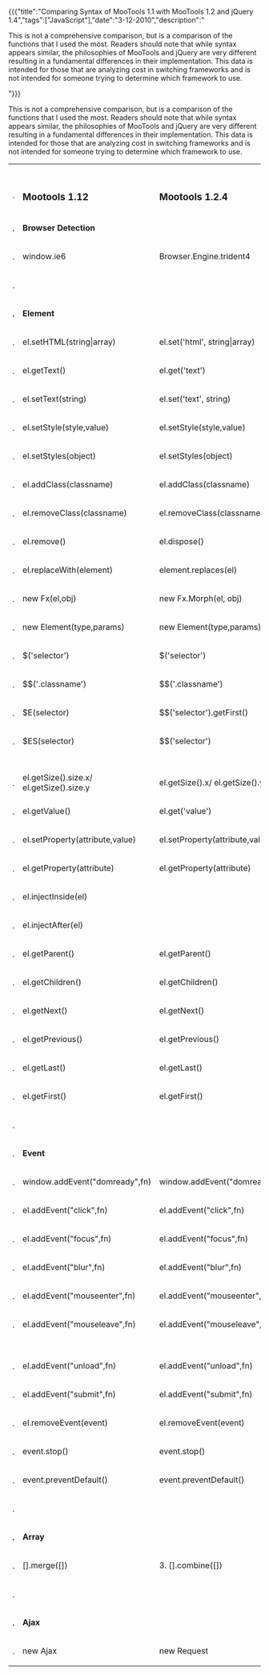 {{{"title":"Comparing Syntax of MooTools 1.1 with MooTools 1.2 and jQuery 1.4","tags":["JavaScript"],"date":"3-12-2010","description":"<p>This is not a comprehensive comparison, but is a comparison of the functions that I used the most.  Readers should note that while syntax appears similar, the philosophies of MooTools and jQuery are very different resulting in a fundamental differences in their implementation.  This data is intended for those that are analyzing cost in switching frameworks and is not intended for someone trying to determine which framework to use.</p>"}}}

<p>This is not a comprehensive comparison, but is a comparison of the functions that I used the most.  Readers should note that while syntax appears similar, the philosophies of MooTools and jQuery are very different resulting in a fundamental differences in their implementation.  This data is intended for those that are analyzing cost in switching frameworks and is not intended for someone trying to determine which framework to use.</p>
<table border="0">
<tbody>
<tr class="rShim">
<td class="rShim" style="width: 0pt;">&#160;</td>
<td class="rShim" style="width: 350px;">&#160;</td>
<td class="rShim" style="width: 350px;">&#160;</td>
<td class="rShim" style="width: 350px;">&#160;</td>
</tr>
<tr>
<td class="hd">
<p style="height: 19px;">.</p>
</td>
<td class="s0">
<h3>Mootools 1.12</h3>
</td>
<td class="s1">
<h3>Mootools 1.2.4</h3>
</td>
<td class="s1">
<h3>jQuery 1.4.2</h3>
</td>
</tr>
<tr>
<td class="hd">
<p style="height: 19px;"><strong>.</strong></p>
</td>
<td class="s2"><strong>Browser Detection</strong></td>
<td>&#160;</td>
<td>&#160;</td>
</tr>
<tr>
<td class="hd">
<p style="height: 19px;">.</p>
</td>
<td class="s3">window.ie6</td>
<td class="s4">Browser.Engine.trident4</td>
<td class="s4">jQuery.browser</td>
</tr>
<tr>
<td class="hd">
<p style="height: 19px;">.</p>
</td>
<td class="s5">&#160;</td>
<td>&#160;</td>
<td>&#160;</td>
</tr>
<tr>
<td class="hd">
<p style="height: 19px;"><strong>.</strong></p>
</td>
<td class="s2"><strong>Element</strong></td>
<td>&#160;</td>
<td>&#160;</td>
</tr>
<tr>
<td class="hd">
<p style="height: 19px;">.</p>
</td>
<td class="s3">el.setHTML(string|array)</td>
<td class="s4">el.set('html', string|array)</td>
<td class="s4">e.html('html')</td>
</tr>
<tr>
<td class="hd">
<p style="height: 19px;">.</p>
</td>
<td class="s3">el.getText()</td>
<td class="s4">el.get('text')</td>
<td class="s4">el.text()</td>
</tr>
<tr>
<td class="hd">
<p style="height: 19px;">.</p>
</td>
<td class="s3">el.setText(string)</td>
<td class="s4">el.set('text', string)</td>
<td class="s4">el.text('text')</td>
</tr>
<tr>
<td class="hd">
<p style="height: 19px;">.</p>
</td>
<td class="s3">el.setStyle(style,value)</td>
<td class="s4">el.setStyle(style,value)</td>
<td class="s4">el.css(style,value)</td>
</tr>
<tr>
<td class="hd">
<p style="height: 19px;">.</p>
</td>
<td class="s3">el.setStyles(object)</td>
<td class="s4">el.setStyles(object)</td>
<td class="s4">el.css(object)</td>
</tr>
<tr>
<td class="hd">
<p style="height: 19px;">.</p>
</td>
<td class="s3">el.addClass(classname)</td>
<td class="s4">el.addClass(classname)</td>
<td class="s4">el.addClass(classname)</td>
</tr>
<tr>
<td class="hd">
<p style="height: 19px;">.</p>
</td>
<td class="s3">el.removeClass(classname)</td>
<td class="s4">el.removeClass(classname)</td>
<td class="s4">el.removeClass(classname)</td>
</tr>
<tr>
<td class="hd">
<p style="height: 19px;">.</p>
</td>
<td class="s3">el.remove()</td>
<td class="s4">el.dispose()</td>
<td class="s4">e.remove()</td>
</tr>
<tr>
<td class="hd">
<p style="height: 19px;">.</p>
</td>
<td class="s3">el.replaceWith(element)</td>
<td class="s4">element.replaces(el)</td>
<td class="s4">el.replaceWith(el)</td>
</tr>
<tr>
<td class="hd">
<p style="height: 19px;">.</p>
</td>
<td class="s3">new Fx(el,obj)</td>
<td class="s4">new Fx.Morph(el, obj)</td>
<td class="s4">el.animate()</td>
</tr>
<tr>
<td class="hd">
<p style="height: 19px;">.</p>
</td>
<td class="s3">new Element(type,params)</td>
<td class="s4">new Element(type,params)</td>
<td class="s4">el.append(html)/el.appendTo(html)</td>
</tr>
<tr>
<td class="hd">
<p style="height: 19px;">.</p>
</td>
<td class="s3">$('selector')</td>
<td class="s4">$('selector')</td>
<td class="s4">$('#selector')</td>
</tr>
<tr>
<td class="hd">
<p style="height: 19px;">.</p>
</td>
<td class="s3">$$('.classname')</td>
<td class="s4">$$('.classname')</td>
<td class="s4">$('.classname')</td>
</tr>
<tr>
<td class="hd">
<p style="height: 19px;">.</p>
</td>
<td class="s3">$E(selector)</td>
<td class="s4">$$('selector').getFirst()</td>
<td class="s4">$(selector).first()</td>
</tr>
<tr>
<td class="hd">
<p style="height: 19px;">.</p>
</td>
<td class="s3">$ES(selector)</td>
<td class="s4">$$('selector')</td>
<td class="s4">$(selector)</td>
</tr>
<tr class="rShim">
<td class="rShim" style="width: 0pt;">&#160;</td>
<td class="rShim" style="width: 350px;">&#160;</td>
<td class="rShim" style="width: 350px;">&#160;</td>
<td class="rShim" style="width: 350px;">&#160;</td>
</tr>
<tr>
<td class="hd">
<p style="height: 19px;">.</p>
</td>
<td class="s3">el.getSize().size.x/ el.getSize().size.y</td>
<td class="s4">el.getSize().x/ el.getSize().y</td>
<td class="s4">el.height() / el.width()</td>
</tr>
<tr>
<td class="hd">
<p style="height: 19px;">.</p>
</td>
<td class="s6">el.getValue()</td>
<td class="s7">el.get('value')</td>
<td class="s7">el.val()</td>
</tr>
<tr>
<td class="hd">
<p style="height: 19px;">.</p>
</td>
<td class="s6">el.setProperty(attribute,value)</td>
<td class="s7">el.setProperty(attribute,value)</td>
<td class="s7">el.attr(attribute,value)</td>
</tr>
<tr>
<td class="hd">
<p style="height: 19px;">.</p>
</td>
<td class="s6">el.getProperty(attribute)</td>
<td class="s7">el.getProperty(attribute)</td>
<td class="s7">el.attr(attribute)</td>
</tr>
<tr>
<td class="hd">
<p style="height: 19px;">.</p>
</td>
<td class="s6">el.injectInside(el)</td>
<td>&#160;</td>
<td class="s7">el.appendTo(el)</td>
</tr>
<tr>
<td class="hd">
<p style="height: 19px;">.</p>
</td>
<td class="s6">el.injectAfter(el)</td>
<td>&#160;</td>
<td class="s7">el.insertAfter(el)</td>
</tr>
<tr>
<td class="hd">
<p style="height: 19px;">.</p>
</td>
<td class="s6">el.getParent()</td>
<td class="s7">el.getParent()</td>
<td class="s7">el.parent()</td>
</tr>
<tr>
<td class="hd">
<p style="height: 19px;">.</p>
</td>
<td class="s6">el.getChildren()</td>
<td class="s7">el.getChildren()</td>
<td class="s7">el.children()</td>
</tr>
<tr>
<td class="hd">
<p style="height: 19px;">.</p>
</td>
<td class="s6">el.getNext()</td>
<td class="s7">el.getNext()</td>
<td class="s7">el.next()</td>
</tr>
<tr>
<td class="hd">
<p style="height: 19px;">.</p>
</td>
<td class="s6">el.getPrevious()</td>
<td class="s7">el.getPrevious()</td>
<td class="s7">el.prev()</td>
</tr>
<tr>
<td class="hd">
<p style="height: 19px;">.</p>
</td>
<td class="s6">el.getLast()</td>
<td class="s7">el.getLast()</td>
<td class="s7">el.first() / $(selector:first-child)</td>
</tr>
<tr>
<td class="hd">
<p style="height: 19px;">.</p>
</td>
<td class="s6">el.getFirst()</td>
<td class="s7">el.getFirst()</td>
<td class="s7">el.last() / $(selector:last-child)</td>
</tr>
<tr>
<td class="hd">
<p style="height: 19px;">.</p>
</td>
<td class="s5">&#160;</td>
<td>&#160;</td>
<td>&#160;</td>
</tr>
<tr>
<td class="hd">
<p style="height: 19px;">.</p>
</td>
<td class="s8"><strong>Event</strong></td>
<td>&#160;</td>
<td>&#160;</td>
</tr>
<tr>
<td class="hd">
<p style="height: 19px;">.</p>
</td>
<td class="s6">window.addEvent("domready",fn)</td>
<td class="s7">window.addEvent("domready",fn)</td>
<td class="s7">$(document).ready(fn)</td>
</tr>
<tr>
<td class="hd">
<p style="height: 19px;">.</p>
</td>
<td class="s6">el.addEvent("click",fn)</td>
<td class="s7">el.addEvent("click",fn)</td>
<td class="s7">el.click()</td>
</tr>
<tr>
<td class="hd">
<p style="height: 19px;">.</p>
</td>
<td class="s6">el.addEvent("focus",fn)</td>
<td class="s7">el.addEvent("focus",fn)</td>
<td class="s7">el.focus()</td>
</tr>
<tr>
<td class="hd">
<p style="height: 19px;">.</p>
</td>
<td class="s6">el.addEvent("blur",fn)</td>
<td class="s7">el.addEvent("blur",fn)</td>
<td class="s7">el.blur()</td>
</tr>
<tr>
<td class="hd">
<p style="height: 19px;">.</p>
</td>
<td class="s6">el.addEvent("mouseenter",fn)</td>
<td class="s7">el.addEvent("mouseenter",fn)</td>
<td class="s7">el.mouseenter()</td>
</tr>
<tr>
<td class="hd">
<p style="height: 19px;">.</p>
</td>
<td class="s6">el.addEvent("mouseleave",fn)</td>
<td class="s7">el.addEvent("mouseleave",fn)</td>
<td class="s7">el.mouseleave()</td>
</tr>
<tr class="rShim">
<td class="rShim" style="width: 0pt;">&#160;</td>
<td class="rShim" style="width: 350px;">&#160;</td>
<td class="rShim" style="width: 350px;">&#160;</td>
<td class="rShim" style="width: 350px;">&#160;</td>
</tr>
<tr>
<td class="hd">
<p style="height: 19px;">.</p>
</td>
<td class="s6">el.addEvent("unload",fn)</td>
<td class="s7">el.addEvent("unload",fn)</td>
<td class="s7">el.unload()</td>
</tr>
<tr>
<td class="hd">
<p style="height: 19px;">.</p>
</td>
<td class="s6">el.addEvent("submit",fn)</td>
<td class="s7">el.addEvent("submit",fn)</td>
<td class="s7">el.submit()</td>
</tr>
<tr>
<td class="hd">
<p style="height: 19px;">.</p>
</td>
<td class="s6">el.removeEvent(event)</td>
<td class="s7">el.removeEvent(event)</td>
<td class="s7">el.unbind(event)</td>
</tr>
<tr>
<td class="hd">
<p style="height: 19px;">.</p>
</td>
<td class="s6">event.stop()</td>
<td class="s7">event.stop()</td>
<td class="s7">event.stopPropagation()</td>
</tr>
<tr>
<td class="hd">
<p style="height: 19px;">.</p>
</td>
<td class="s6">event.preventDefault()</td>
<td class="s7">event.preventDefault()</td>
<td class="s7">event.preventDefault()</td>
</tr>
<tr>
<td class="hd">
<p style="height: 19px;">.</p>
</td>
<td class="s5">&#160;</td>
<td>&#160;</td>
<td>&#160;</td>
</tr>
<tr>
<td class="hd">
<p style="height: 19px;"><strong>.</strong></p>
</td>
<td class="s11"><strong>Array</strong></td>
<td>&#160;</td>
<td>&#160;</td>
</tr>
<tr>
<td class="hd">
<p style="height: 19px;">.</p>
</td>
<td class="s6">[].merge([])</td>
<td class="s7">3. [].combine([])</td>
<td class="s4">jQuery.merge([],[])</td>
</tr>
<tr>
<td class="hd">
<p style="height: 19px;">.</p>
</td>
<td class="s5">&#160;</td>
<td>&#160;</td>
<td>&#160;</td>
</tr>
<tr>
<td class="hd">
<p style="height: 19px;"><strong>.</strong></p>
</td>
<td class="s2"><strong>Ajax</strong></td>
<td>&#160;</td>
<td>&#160;</td>
</tr>
<tr>
<td class="hd">
<p style="height: 19px;">.</p>
</td>
<td class="s6">new Ajax</td>
<td class="s7">new Request</td>
<td class="s9">jQuery.ajax()</td>
</tr>
</tbody>
</table>